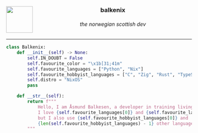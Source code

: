 <div align=center>
  <img align=left src="https://avatars.githubusercontent.com/u/77496597?v=4" width=72>
  <h3>balkenix</h3>
  <h6>the norwegian scottish dev</h6>
</div>

---

```py
class Balkenix:
    def __init__(self) -> None:
        self.IN_DOUBT = False
        self.favourite_color = "\x1b[31;41m"
        self.favourite_languages = ["Python", "Nix"]
        self.favourite_hobbyist_languages = ["C", "Zig", "Rust", "TypeScript"]
        self.distro = "NixOS"
        pass

    def __str__(self):
        return f"""
            Hello, I am Åsmund Balkesen, a developer in training living in Scotland.
            I love {self.favourite_languages[0]} and {self.favourite_languages[1]},
            but I also use {self.favourite_hobbyist_languages[0]} and
            {len(self.favourite_hobbyist_languages) - 1} other languages from time to time.
        """
```
